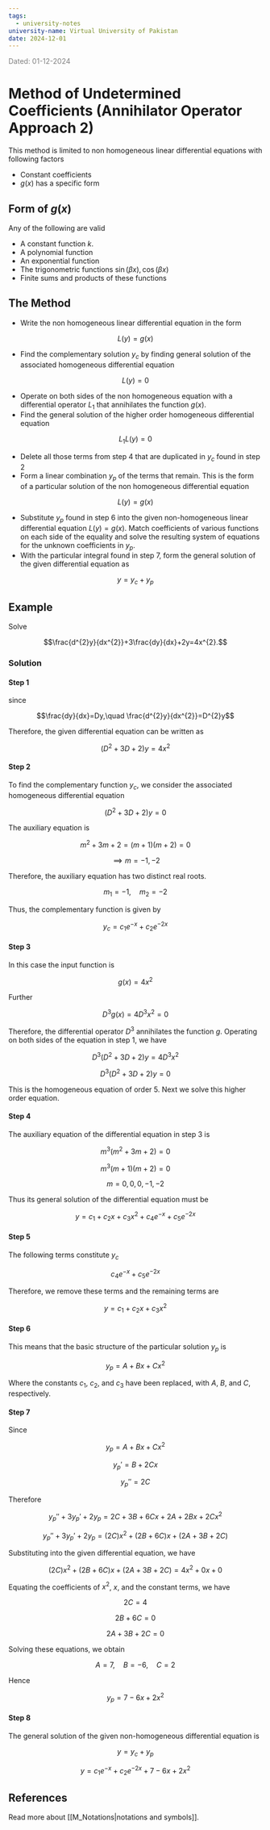 ```yaml
---
tags:
  - university-notes
university-name: Virtual University of Pakistan
date: 2024-12-01
---
```


<span style="color: gray;">Dated: 01-12-2024</span>

# Method of Undetermined Coefficients (Annihilator Operator Approach 2)

This method is limited to non homogeneous linear differential equations with following factors

- Constant coefficients
- $g(x)$ has a specific form

## Form of $g(x)$

Any of the following are valid

- A constant function $k$.
- A polynomial function
- An exponential function
- The trigonometric functions $\sin (\beta x), \cos(\beta x)$
- Finite sums and products of these functions

## The Method

 - Write the non homogeneous linear differential equation in the form  

$$L(y) = g(x)$$

- Find the complementary solution $y_c$ by finding general solution of the associated homogeneous differential equation  

$$L(y) = 0$$

- Operate on both sides of the non homogeneous equation with a differential operator $L_1$ that annihilates the function $g(x)$.
- Find the general solution of the higher order homogeneous differential equation  

$$L_1L(y) = 0$$

- Delete all those terms from step 4 that are duplicated in $y_c$ found in step 2
- Form a linear combination $y_p$ of the terms that remain. This is the form of a particular solution of the non homogeneous differential equation  

$$L(y) = g(x)$$

- Substitute $y_p$ found in step 6 into the given non-homogeneous linear differential equation $L(y) = g(x)$. Match coefficients of various functions on each side of the equality and solve the resulting system of equations for the unknown coefficients in $y_p$.
- With the particular integral found in step 7, form the general solution of the given differential equation as  

$$y = y_c + y_p$$

## Example

Solve

$$\frac{d^{2}y}{dx^{2}}+3\frac{dy}{dx}+2y=4x^{2}.$$

### Solution

#### Step 1

since

$$\frac{dy}{dx}=Dy,\quad \frac{d^{2}y}{dx^{2}}=D^{2}y$$

Therefore, the given differential equation can be written as

$$(D^{2}+3D+2)y=4x^{2}$$

#### Step 2

To find the complementary function $y_{c}$, we consider the associated homogeneous differential equation

$$(D^{2}+3D+2)y=0$$

The auxiliary equation is 

$$m^{2}+3m+2=(m+1)(m+2)=0$$

$$\implies m=-1,-2$$

Therefore, the auxiliary equation has two distinct real roots.

$$m_{1}=-1,\quad m_{2}=-2$$

Thus, the complementary function is given by

$$y_{c}=c_{1}e^{-x}+c_{2}e^{-2x}$$

#### Step 3

In this case the input function is

$$g(x)=4x^{2}$$

Further  

$$D^{3}g(x)=4D^{3}x^{2}=0$$

Therefore, the differential operator $D^3$ annihilates the function $g$. Operating on both sides of the equation in step 1, we have

$$D^3(D^2+3D+2)y=4D^3x^2$$

$$D^3(D^2+3D+2)y=0$$

This is the homogeneous equation of order 5. Next we solve this higher order equation.

#### Step 4

The auxiliary equation of the differential equation in step 3 is

$$m^3(m^2+3m+2)=0$$

$$m^3(m+1)(m+2)=0$$

$$m=0,0,0,-1,-2$$

Thus its general solution of the differential equation must be

$$y=c_1+c_2x+c_3x^2+c_4e^{-x}+c_5e^{-2x}$$

#### Step 5

The following terms constitute $y_c$

$$c_4e^{-x}+c_5e^{-2x}$$

Therefore, we remove these terms and the remaining terms are

$$y=c_1+c_2x+c_3x^2$$

#### Step 6

This means that the basic structure of the particular solution $y_p$ is

$$y_p=A+Bx+Cx^2$$

Where the constants $c_1$, $c_2$, and $c_3$ have been replaced, with $A$, $B$, and $C$, respectively.

#### Step 7

Since

$$y_p=A+Bx+Cx^2$$

$$y_p'=B+2Cx$$

$$y_p''=2C$$

Therefore

$$y_p''+3y_p'+2y_p=2C+3B+6Cx+2A+2Bx+2Cx^2$$

$$y_p''+3y_p'+2y_p=(2C)x^2+(2B+6C)x+(2A+3B+2C)$$

Substituting into the given differential equation, we have

$$(2C)x^2+(2B+6C)x+(2A+3B+2C)=4x^2+0x+0$$

Equating the coefficients of $x^2$, $x$, and the constant terms, we have

$$2C=4$$

$$2B+6C=0$$

$$2A+3B+2C=0$$

Solving these equations, we obtain

$$A=7,\quad B=-6,\quad C=2$$

Hence  

$$y_p=7-6x+2x^2$$

#### Step 8

The general solution of the given non-homogeneous differential equation is

$$y=y_c+y_p$$

$$y=c_1e^{-x}+c_2e^{-2x}+7-6x+2x^2$$

## References

Read more about [[M_Notations|notations and symbols]].
